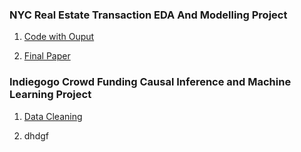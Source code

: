 ### **NYC Real Estate Transaction EDA And Modelling Project**

1. [Code with Ouput](https://qmcteer.github.io/NYC-Real-Estate-Sales/Data-Project.html)

2. [Final Paper](https://github.com/qmcteer/NYC-Real-Estate-Sales/blob/main/docs/McTeer-Data-Paper-.pdf)

### **Indiegogo Crowd Funding Causal Inference and Machine Learning Project**

1. [Data Cleaning](https://qmcteer.github.io/Indiegogo-/Data-Cleaning.html)

2. dhdgf



